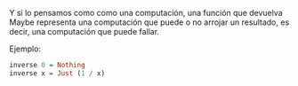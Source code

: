 Y si lo pensamos como como una computación, una función que devuelva Maybe representa una computación que puede o no arrojar un resultado, es decir, una computación que puede fallar.

Ejemplo:

```haskell
inverse 0 = Nothing
inverse x = Just (1 / x)
```

